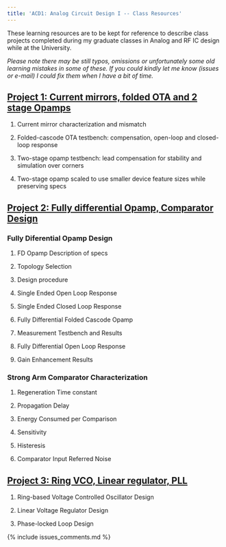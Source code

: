 ```yaml
---
title: 'ACD1: Analog Circuit Design I -- Class Resources'
---
```


These learning resources are to be kept for reference to describe class projects completed during my
graduate classes in Analog and RF IC design while at the University.

_Please note there may be still typos, omissions or unfortunately some old learning mistakes in some
of these. If you could kindly let me know (issues or e-mail) I could fix them when I have a bit of
time._


## [Project 1: Current mirrors, folded OTA and 2 stage Opamps](/linked_files/2019-05-01-acd1-analog-circuit-design-class-resources-1.pdf)
    
1. Current mirror characterization and mismatch

2. Folded-cascode OTA testbench: compensation, open-loop and closed-loop response 

3. Two-stage opamp testbench: lead compensation for stability and simulation over corners 

4. Two-stage opamp scaled to use smaller device feature sizes while preserving specs
    
## [Project 2: Fully differential Opamp, Comparator Design](/linked_files/2019-05-01-acd1-analog-circuit-design-class-resources-2.pdf)

### Fully Diferential Opamp Design

1. FD Opamp Description of specs

2. Topology Selection

3. Design procedure

4. Single Ended Open Loop Response

5. Single Ended Closed Loop Response

6. Fully Differential Folded Cascode Opamp

7. Measurement Testbench and Results

8. Fully Differential Open Loop Response

9. Gain Enhancement Results

### Strong Arm Comparator Characterization

1. Regeneration Time constant

2. Propagation Delay

3. Energy Consumed per Comparison

4. Sensitivity

5. Histeresis

6. Comparator Input Referred Noise

## [Project 3: Ring VCO, Linear regulator, PLL](/linked_files/2019-05-01-acd1-analog-circuit-design-class-resources-3.pdf)

1. Ring-based Voltage Controlled Oscillator Design

2. Linear Voltage Regulator Design

3. Phase-locked Loop Design

{% include issues_comments.md %}

